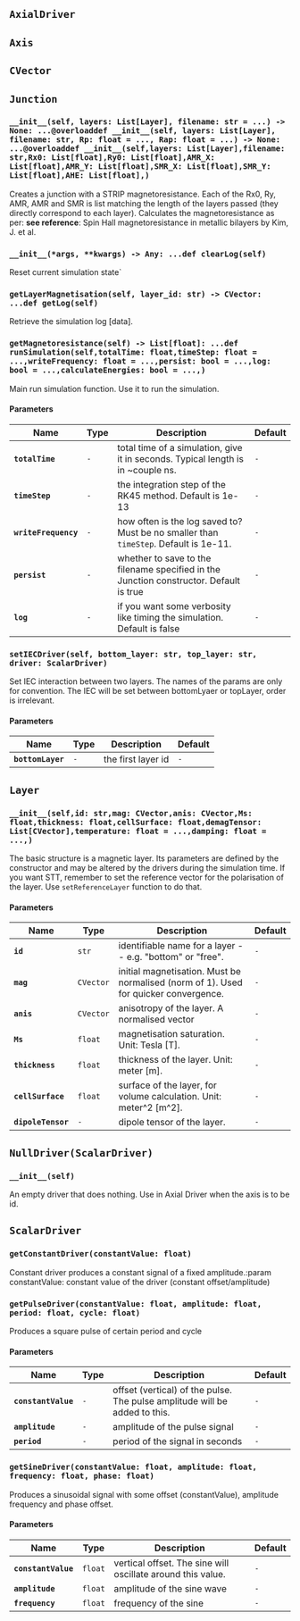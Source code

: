 ## `AxialDriver`

## `Axis`

## `CVector`

## `Junction`

### `__init__(self, layers: List[Layer], filename: str = ...) -> None: ...@overloaddef __init__(self, layers: List[Layer], filename: str, Rp: float = ..., Rap: float = ...) -> None: ...@overloaddef __init__(self,layers: List[Layer],filename: str,Rx0: List[float],Ry0: List[float],AMR_X: List[float],AMR_Y: List[float],SMR_X: List[float],SMR_Y: List[float],AHE: List[float],)`

Creates a junction with a STRIP magnetoresistance.
Each of the Rx0, Ry, AMR, AMR and SMR is list matching the
length of the layers passed (they directly correspond to each layer).
Calculates the magnetoresistance as per: **see reference**:
Spin Hall magnetoresistance in metallic bilayers by Kim, J. et al.

### `__init__(*args, **kwargs) -> Any: ...def clearLog(self)`

Reset current simulation state`

### `getLayerMagnetisation(self, layer_id: str) -> CVector: ...def getLog(self)`

Retrieve the simulation log [data].

### `getMagnetoresistance(self) -> List[float]: ...def runSimulation(self,totalTime: float,timeStep: float = ...,writeFrequency: float = ...,persist: bool = ...,log: bool = ...,calculateEnergies: bool = ...,)`

Main run simulation function. Use it to run the simulation.

#### **Parameters**

| Name                 | Type | Description                                                                            | Default |
| -------------------- | ---- | -------------------------------------------------------------------------------------- | ------- |
| **`totalTime`**      | `-`  | total time of a simulation, give it in seconds. Typical length is in ~couple ns.       | `-`     |
| **`timeStep`**       | `-`  | the integration step of the RK45 method. Default is 1e-13                              | `-`     |
| **`writeFrequency`** | `-`  | how often is the log saved to? Must be no smaller than `timeStep`. Default is 1e-11.   | `-`     |
| **`persist`**        | `-`  | whether to save to the filename specified in the Junction constructor. Default is true | `-`     |
| **`log`**            | `-`  | if you want some verbosity like timing the simulation. Default is false                | `-`     |

### `setIECDriver(self, bottom_layer: str, top_layer: str, driver: ScalarDriver)`

Set IEC interaction between two layers.
The names of the params are only for convention. The IEC will be set
between bottomLyaer or topLayer, order is irrelevant.

#### **Parameters**

| Name              | Type | Description        | Default |
| ----------------- | ---- | ------------------ | ------- |
| **`bottomLayer`** | `-`  | the first layer id | `-`     |

## `Layer`

### `__init__(self,id: str,mag: CVector,anis: CVector,Ms: float,thickness: float,cellSurface: float,demagTensor: List[CVector],temperature: float = ...,damping: float = ...,)`

The basic structure is a magnetic layer.
Its parameters are defined by the constructor and may be altered
by the drivers during the simulation time.
If you want STT, remember to set the reference vector for the polarisation of the layer.
Use `setReferenceLayer` function to do that.

#### **Parameters**

| Name               | Type      | Description                                                                          | Default |
| ------------------ | --------- | ------------------------------------------------------------------------------------ | ------- |
| **`id`**           | `str`     | identifiable name for a layer -- e.g. "bottom" or "free".                            | `-`     |
| **`mag`**          | `CVector` | initial magnetisation. Must be normalised (norm of 1). Used for quicker convergence. | `-`     |
| **`anis`**         | `CVector` | anisotropy of the layer. A normalised vector                                         | `-`     |
| **`Ms`**           | `float`   | magnetisation saturation. Unit: Tesla [T].                                           | `-`     |
| **`thickness`**    | `float`   | thickness of the layer. Unit: meter [m].                                             | `-`     |
| **`cellSurface`**  | `float`   | surface of the layer, for volume calculation. Unit: meter^2 [m^2].                   | `-`     |
| **`dipoleTensor`** | `-`       | dipole tensor of the layer.                                                          | `-`     |

## `NullDriver(ScalarDriver)`

### `__init__(self)`

An empty driver that does nothing. Use in Axial Driver when
the axis is to be id.

## `ScalarDriver`

### `getConstantDriver(constantValue: float)`

Constant driver produces a constant signal of a fixed amplitude.:param constantValue: constant value of the driver (constant offset/amplitude)

### `getPulseDriver(constantValue: float, amplitude: float, period: float, cycle: float)`

Produces a square pulse of certain period and cycle

#### **Parameters**

| Name                | Type | Description                                                                | Default |
| ------------------- | ---- | -------------------------------------------------------------------------- | ------- |
| **`constantValue`** | `-`  | offset (vertical) of the pulse. The pulse amplitude will be added to this. | `-`     |
| **`amplitude`**     | `-`  | amplitude of the pulse signal                                              | `-`     |
| **`period`**        | `-`  | period of the signal in seconds                                            | `-`     |

### `getSineDriver(constantValue: float, amplitude: float, frequency: float, phase: float)`

Produces a sinusoidal signal with some offset (constantValue), amplitude frequency and phase offset.

#### **Parameters**

| Name                | Type    | Description                                                 | Default |
| ------------------- | ------- | ----------------------------------------------------------- | ------- |
| **`constantValue`** | `float` | vertical offset. The sine will oscillate around this value. | `-`     |
| **`amplitude`**     | `float` | amplitude of the sine wave                                  | `-`     |
| **`frequency`**     | `float` | frequency of the sine                                       | `-`     |
